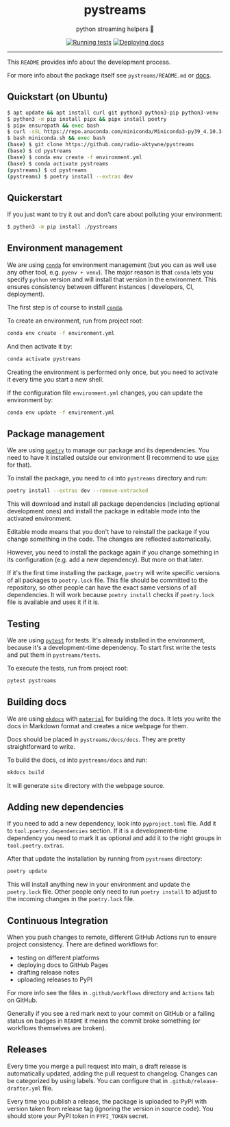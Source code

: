 <h1 align="center">pystreams</h1>

<div align="center">

python streaming helpers 🐍

[![Running tests](https://github.com/radio-aktywne/pystreams/actions/workflows/test.yml/badge.svg)](https://github.com/radio-aktywne/pystreams/actions/workflows/test.yml)
[![Deploying docs](https://github.com/radio-aktywne/pystreams/actions/workflows/docs.yml/badge.svg)](https://github.com/radio-aktywne/pystreams/actions/workflows/docs.yml)

</div>

---

This `README` provides info about the development process.

For more info about the package itself see `pystreams/README.md`
or [docs](https://radio-aktywne.github.io/pystreams).

## Quickstart (on Ubuntu)

```sh
$ apt update && apt install curl git python3 python3-pip python3-venv
$ python3 -m pip install pipx && pipx install poetry
$ pipx ensurepath && exec bash
$ curl -sSL https://repo.anaconda.com/miniconda/Miniconda3-py39_4.10.3-Linux-x86_64.sh -o miniconda.sh
$ bash miniconda.sh && exec bash
(base) $ git clone https://github.com/radio-aktywne/pystreams
(base) $ cd pystreams
(base) $ conda env create -f environment.yml
(base) $ conda activate pystreams
(pystreams) $ cd pystreams
(pystreams) $ poetry install --extras dev
```

## Quickerstart

If you just want to try it out and don't care about polluting your environment:

```sh
$ python3 -m pip install ./pystreams
```

## Environment management

We are using [`conda`](https://conda.io) for environment management (but you
can as well use any other tool, e.g. `pyenv + venv`). The major reason is
that `conda` lets you specify `python` version and will install that version in
the environment. This ensures consistency between different instances (
developers, CI, deployment).

The first step is of course to install [`conda`](https://conda.io).

To create an environment, run from project root:

```sh
conda env create -f environment.yml
```

And then activate it by:

```sh
conda activate pystreams
```

Creating the environment is performed only once, but you need to activate it
every time you start a new shell.

If the configuration file `environment.yml` changes, you can update the
environment by:

```sh
conda env update -f environment.yml
```

## Package management

We are using [`poetry`](https://python-poetry.org) to manage our package and
its dependencies. You need to have it installed outside our environment (I
recommend to use [`pipx`](https://pipxproject.github.io/pipx) for that).

To install the package, you need to `cd` into `pystreams` directory and run:

```sh
poetry install --extras dev --remove-untracked
```

This will download and install all package dependencies (including optional
development ones) and install the package in editable mode into the activated
environment.

Editable mode means that you don't have to reinstall the package if you change
something in the code. The changes are reflected automatically.

However, you need to install the package again if you change something in its
configuration (e.g. add a new dependency). But more on that later.

If it's the first time installing the package, `poetry` will write specific
versions of all packages to `poetry.lock` file. This file should be committed
to the repository, so other people can have the exact same versions of all
dependencies. It will work because `poetry install` checks if `poetry.lock`
file is available and uses it if it is.

## Testing

We are using [`pytest`](https://pytest.org) for tests. It's already installed
in the environment, because it's a development-time dependency. To start first
write the tests and put them in `pystreams/tests`.

To execute the tests, run from project root:

```sh
pytest pystreams
```

## Building docs

We are using [`mkdocs`](https://www.mkdocs.org)
with [`material`](https://squidfunk.github.io/mkdocs-material) for building the
docs. It lets you write the docs in Markdown format and creates a nice webpage
for them.

Docs should be placed in `pystreams/docs/docs`. They are pretty straightforward
to write.

To build the docs, `cd` into `pystreams/docs` and run:

```sh
mkdocs build
```

It will generate `site` directory with the webpage source.

## Adding new dependencies

If you need to add a new dependency, look into `pyproject.toml` file. Add it
to `tool.poetry.dependencies` section. If it is a development-time dependency
you need to mark it as optional and add it to the right groups
in `tool.poetry.extras`.

After that update the installation by running from `pystreams` directory:

```sh
poetry update
```

This will install anything new in your environment and update the `poetry.lock`
file. Other people only need to run `poetry install` to adjust to the incoming
changes in the `poetry.lock` file.

## Continuous Integration

When you push changes to remote, different GitHub Actions run to ensure project
consistency. There are defined workflows for:

- testing on different platforms
- deploying docs to GitHub Pages
- drafting release notes
- uploading releases to PyPI

For more info see the files in `.github/workflows` directory and `Actions` tab
on GitHub.

Generally if you see a red mark next to your commit on GitHub or a failing
status on badges in `README` it means the commit broke something (or workflows
themselves are broken).

## Releases

Every time you merge a pull request into main, a draft release is automatically
updated, adding the pull request to changelog. Changes can be categorized by
using labels. You can configure that in `.github/release-drafter.yml` file.

Every time you publish a release, the package is uploaded to PyPI with version
taken from release tag (ignoring the version in source code). You should store
your PyPI token in `PYPI_TOKEN` secret.
